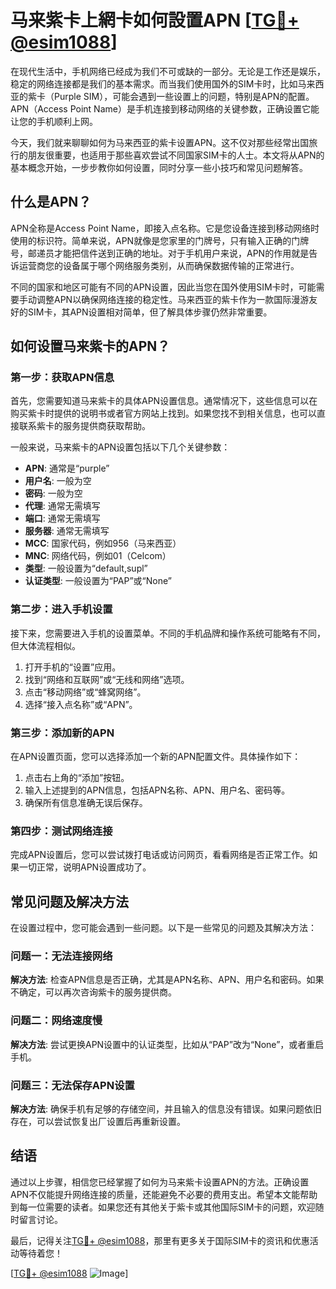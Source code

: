 # 马来紫卡上網卡如何設置APN [[TG💪+ @esim1088](https://t.me/s/esim1088)]

在现代生活中，手机网络已经成为我们不可或缺的一部分。无论是工作还是娱乐，稳定的网络连接都是我们的基本需求。而当我们使用国外的SIM卡时，比如马来西亚的紫卡（Purple SIM），可能会遇到一些设置上的问题，特别是APN的配置。APN（Access Point Name）是手机连接到移动网络的关键参数，正确设置它能让您的手机顺利上网。

今天，我们就来聊聊如何为马来西亚的紫卡设置APN。这不仅对那些经常出国旅行的朋友很重要，也适用于那些喜欢尝试不同国家SIM卡的人士。本文将从APN的基本概念开始，一步步教你如何设置，同时分享一些小技巧和常见问题解答。

## 什么是APN？

APN全称是Access Point Name，即接入点名称。它是您设备连接到移动网络时使用的标识符。简单来说，APN就像是您家里的门牌号，只有输入正确的门牌号，邮递员才能把信件送到正确的地址。对于手机用户来说，APN的作用就是告诉运营商您的设备属于哪个网络服务类别，从而确保数据传输的正常进行。

不同的国家和地区可能有不同的APN设置，因此当您在国外使用SIM卡时，可能需要手动调整APN以确保网络连接的稳定性。马来西亚的紫卡作为一款国际漫游友好的SIM卡，其APN设置相对简单，但了解具体步骤仍然非常重要。

## 如何设置马来紫卡的APN？

### 第一步：获取APN信息

首先，您需要知道马来紫卡的具体APN设置信息。通常情况下，这些信息可以在购买紫卡时提供的说明书或者官方网站上找到。如果您找不到相关信息，也可以直接联系紫卡的服务提供商获取帮助。

一般来说，马来紫卡的APN设置包括以下几个关键参数：

- **APN**: 通常是“purple”
- **用户名**: 一般为空
- **密码**: 一般为空
- **代理**: 通常无需填写
- **端口**: 通常无需填写
- **服务器**: 通常无需填写
- **MCC**: 国家代码，例如956（马来西亚）
- **MNC**: 网络代码，例如01（Celcom）
- **类型**: 一般设置为“default,supl”
- **认证类型**: 一般设置为“PAP”或“None”

### 第二步：进入手机设置

接下来，您需要进入手机的设置菜单。不同的手机品牌和操作系统可能略有不同，但大体流程相似。

1. 打开手机的“设置”应用。
2. 找到“网络和互联网”或“无线和网络”选项。
3. 点击“移动网络”或“蜂窝网络”。
4. 选择“接入点名称”或“APN”。

### 第三步：添加新的APN

在APN设置页面，您可以选择添加一个新的APN配置文件。具体操作如下：

1. 点击右上角的“添加”按钮。
2. 输入上述提到的APN信息，包括APN名称、APN、用户名、密码等。
3. 确保所有信息准确无误后保存。

### 第四步：测试网络连接

完成APN设置后，您可以尝试拨打电话或访问网页，看看网络是否正常工作。如果一切正常，说明APN设置成功了。

## 常见问题及解决方法

在设置过程中，您可能会遇到一些问题。以下是一些常见的问题及其解决方法：

### 问题一：无法连接网络

**解决方法**: 检查APN信息是否正确，尤其是APN名称、APN、用户名和密码。如果不确定，可以再次咨询紫卡的服务提供商。

### 问题二：网络速度慢

**解决方法**: 尝试更换APN设置中的认证类型，比如从“PAP”改为“None”，或者重启手机。

### 问题三：无法保存APN设置

**解决方法**: 确保手机有足够的存储空间，并且输入的信息没有错误。如果问题依旧存在，可以尝试恢复出厂设置后再重新设置。

## 结语

通过以上步骤，相信您已经掌握了如何为马来紫卡设置APN的方法。正确设置APN不仅能提升网络连接的质量，还能避免不必要的费用支出。希望本文能帮助到每一位需要的读者。如果您还有其他关于紫卡或其他国际SIM卡的问题，欢迎随时留言讨论。

最后，记得关注[TG💪+ @esim1088](https://t.me/s/esim1088)，那里有更多关于国际SIM卡的资讯和优惠活动等待着您！

[[TG💪+ @esim1088](https://t.me/s/esim1088) ![Image](https://i.postimg.cc/4NQfJmqS/Snipaste-2025-05-13-00-14-12.png)]